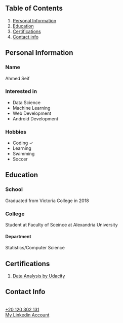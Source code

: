 <h2>Table of Contents</h2>
<ol>
  <li><a href="#personal">Personal Information</a></li>
  <li><a href="#education">Education</a></li>
  <li><a href="#cert">Certifications</a></li>
  <li><a href="#con_info">Contact info</a></li>
  </ol>

<h2 id='personal'>Personal Information</h2>
<h3>Name</h3>
Ahmed Seif
<h3>Interested in</h3>
<ul>
  <li>Data Science</li>
  <li>Machine Learning</li>
  <li>Web Development</li>
  <li>Android Development</li>
  </ul>

<h3>Hobbies</h3>
<ul>
  <li>Coding &check;</li>
  <li>Learning</li>
  <li>Swimming</li>
  <li>Soccer</li>
  </ul>
<h2 id='education'>Education</h2>
<h3>School</h3>
Graduated from Victoria College in 2018
<h3>College</h3>
Student at Faculty of Sceince at Alexandria University
<h4>Department</h4>
Statistics/Computer Science 
<h2 id='cert'>Certifications</h2>
<ol>
  <li><a href="https://graduation-api.udacity.com/api/certificate/RUGHNCFE/download">Data Analysis by Udacity</a></li>
  </ol>
<h2 id='con_info'>Contact Info</h3><br>
<a href=”tel:+201203021321″>+20 120 302 131</a><br>
<a href='https://www.linkedin.com/in/ahmedabdelazizseif/'>My Linkedin Account</a>


<!---
AhmedAbdelazizSeif/AhmedAbdelazizSeif is a ✨ special ✨ repository because its `README.md` (this file) appears on your GitHub profile.
You can click the Preview link to take a look at your changes.
--->
